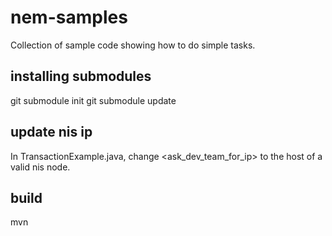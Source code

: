 # nem-samples
Collection of sample code showing how to do simple tasks.

## installing submodules
git submodule init
git submodule update

## update nis ip
In TransactionExample.java, change <ask_dev_team_for_ip> to the host of a valid nis node.

## build
mvn